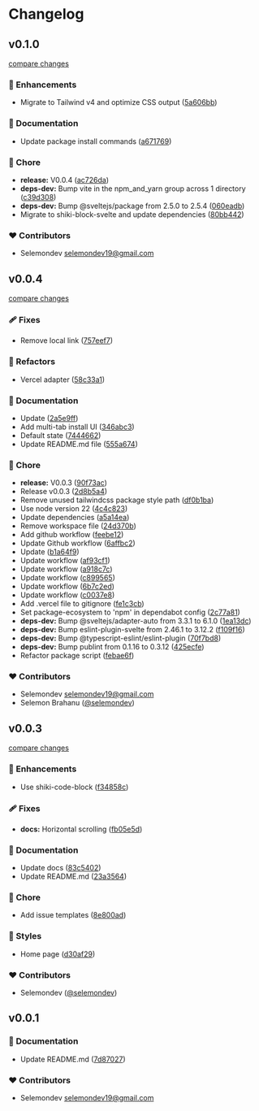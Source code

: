 # Changelog


## v0.1.0

[compare changes](https://github.com/selemondev/svelte-marquee/compare/v0.0.4...v0.1.0)

### 🚀 Enhancements

- Migrate to Tailwind v4 and optimize CSS output ([5a606bb](https://github.com/selemondev/svelte-marquee/commit/5a606bb))

### 📖 Documentation

- Update package install commands ([a671769](https://github.com/selemondev/svelte-marquee/commit/a671769))

### 🏡 Chore

- **release:** V0.0.4 ([ac726da](https://github.com/selemondev/svelte-marquee/commit/ac726da))
- **deps-dev:** Bump vite in the npm_and_yarn group across 1 directory ([c39d308](https://github.com/selemondev/svelte-marquee/commit/c39d308))
- **deps-dev:** Bump @sveltejs/package from 2.5.0 to 2.5.4 ([060eadb](https://github.com/selemondev/svelte-marquee/commit/060eadb))
- Migrate to shiki-block-svelte and update dependencies ([80bb442](https://github.com/selemondev/svelte-marquee/commit/80bb442))

### ❤️ Contributors

- Selemondev <selemondev19@gmail.com>

## v0.0.4

[compare changes](https://github.com/selemondev/svelte-marquee/compare/v0.0.3...v0.0.4)

### 🩹 Fixes

- Remove local link ([757eef7](https://github.com/selemondev/svelte-marquee/commit/757eef7))

### 💅 Refactors

- Vercel adapter ([58c33a1](https://github.com/selemondev/svelte-marquee/commit/58c33a1))

### 📖 Documentation

- Update ([2a5e9ff](https://github.com/selemondev/svelte-marquee/commit/2a5e9ff))
- Add multi-tab install UI ([346abc3](https://github.com/selemondev/svelte-marquee/commit/346abc3))
- Default state ([7444662](https://github.com/selemondev/svelte-marquee/commit/7444662))
- Update README.md file ([555a674](https://github.com/selemondev/svelte-marquee/commit/555a674))

### 🏡 Chore

- **release:** V0.0.3 ([90f73ac](https://github.com/selemondev/svelte-marquee/commit/90f73ac))
- Release v0.0.3 ([2d8b5a4](https://github.com/selemondev/svelte-marquee/commit/2d8b5a4))
- Remove unused tailwindcss package style path ([df0b1ba](https://github.com/selemondev/svelte-marquee/commit/df0b1ba))
- Use node version 22 ([4c4c823](https://github.com/selemondev/svelte-marquee/commit/4c4c823))
- Update dependencies ([a5a14ea](https://github.com/selemondev/svelte-marquee/commit/a5a14ea))
- Remove workspace file ([24d370b](https://github.com/selemondev/svelte-marquee/commit/24d370b))
- Add github workflow ([feebe12](https://github.com/selemondev/svelte-marquee/commit/feebe12))
- Update Github workflow ([6affbc2](https://github.com/selemondev/svelte-marquee/commit/6affbc2))
- Update ([b1a64f9](https://github.com/selemondev/svelte-marquee/commit/b1a64f9))
- Update workflow ([af93cf1](https://github.com/selemondev/svelte-marquee/commit/af93cf1))
- Update workflow ([a918c7c](https://github.com/selemondev/svelte-marquee/commit/a918c7c))
- Update workflow ([c899565](https://github.com/selemondev/svelte-marquee/commit/c899565))
- Update workflow ([6b7c2ed](https://github.com/selemondev/svelte-marquee/commit/6b7c2ed))
- Update workflow ([c0037e8](https://github.com/selemondev/svelte-marquee/commit/c0037e8))
- Add .vercel file to gitignore ([fe1c3cb](https://github.com/selemondev/svelte-marquee/commit/fe1c3cb))
- Set package-ecosystem to 'npm' in dependabot config ([2c77a81](https://github.com/selemondev/svelte-marquee/commit/2c77a81))
- **deps-dev:** Bump @sveltejs/adapter-auto from 3.3.1 to 6.1.0 ([1ea13dc](https://github.com/selemondev/svelte-marquee/commit/1ea13dc))
- **deps-dev:** Bump eslint-plugin-svelte from 2.46.1 to 3.12.2 ([f109f16](https://github.com/selemondev/svelte-marquee/commit/f109f16))
- **deps-dev:** Bump @typescript-eslint/eslint-plugin ([70f7bd8](https://github.com/selemondev/svelte-marquee/commit/70f7bd8))
- **deps-dev:** Bump publint from 0.1.16 to 0.3.12 ([425ecfe](https://github.com/selemondev/svelte-marquee/commit/425ecfe))
- Refactor package script ([febae6f](https://github.com/selemondev/svelte-marquee/commit/febae6f))

### ❤️ Contributors

- Selemondev <selemondev19@gmail.com>
- Selemon Brahanu ([@selemondev](https://github.com/selemondev))

## v0.0.3

[compare changes](https://github.com/selemondev/svelte-marquee/compare/v0.0.2...v0.0.3)

### 🚀 Enhancements

- Use shiki-code-block ([f34858c](https://github.com/selemondev/svelte-marquee/commit/f34858c))

### 🩹 Fixes

- **docs:** Horizontal scrolling ([fb05e5d](https://github.com/selemondev/svelte-marquee/commit/fb05e5d))

### 📖 Documentation

- Update docs ([83c5402](https://github.com/selemondev/svelte-marquee/commit/83c5402))
- Update README.md ([23a3564](https://github.com/selemondev/svelte-marquee/commit/23a3564))

### 🏡 Chore

- Add issue templates ([8e800ad](https://github.com/selemondev/svelte-marquee/commit/8e800ad))

### 🎨 Styles

- Home page ([d30af29](https://github.com/selemondev/svelte-marquee/commit/d30af29))

### ❤️ Contributors

- Selemondev ([@selemondev](https://github.com/selemondev))

## v0.0.1


### 📖 Documentation

- Update README.md ([7d87027](https://github.com/selemondev/svelte-marquee/commit/7d87027))

### ❤️ Contributors

- Selemondev <selemondev19@gmail.com>

